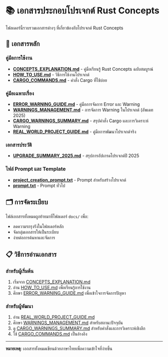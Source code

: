 # 📚 เอกสารประกอบโปรเจกต์ Rust Concepts

โฟลเดอร์นี้รวบรวมเอกสารต่างๆ ที่เกี่ยวข้องกับโปรเจกต์ Rust Concepts

## 📖 เอกสารหลัก

### คู่มือการใช้งาน
- **[CONCEPTS_EXPLANATION.md](./CONCEPTS_EXPLANATION.md)** - คู่มือเรียนรู้ Rust Concepts ฉบับสมบูรณ์
- **[HOW_TO_USE.md](./HOW_TO_USE.md)** - วิธีการใช้งานโปรเจกต์
- **[CARGO_COMMANDS.md](./CARGO_COMMANDS.md)** - คำสั่ง Cargo ที่ใช้บ่อย

### คู่มือเฉพาะเรื่อง
- **[ERROR_WARNING_GUIDE.md](./ERROR_WARNING_GUIDE.md)** - คู่มือการจัดการ Error และ Warning
- **[WARNINGS_MANAGEMENT.md](./WARNINGS_MANAGEMENT.md)** - การจัดการ Warning ในโปรเจกต์ (อัพเดท 2025)
- **[CARGO_WARNINGS_SUMMARY.md](../CARGO_WARNINGS_SUMMARY.md)** - สรุปคำสั่ง Cargo และการวิเคราะห์ Warning
- **[REAL_WORLD_PROJECT_GUIDE.md](./REAL_WORLD_PROJECT_GUIDE.md)** - คู่มือการพัฒนาโปรเจกต์จริง

### เอกสารประวัติ
- **[UPGRADE_SUMMARY_2025.md](./UPGRADE_SUMMARY_2025.md)** - สรุปการอัปเกรดโปรเจกต์ปี 2025

### ไฟล์ Prompt และ Template
- **[project_creation_prompt.txt](../../project_creation_prompt.txt)** - Prompt สำหรับสร้างโปรเจกต์
- **[prompt.txt](../../prompt.txt)** - Prompt ทั่วไป

## 🗂️ การจัดระเบียบ

ไฟล์เอกสารทั้งหมดถูกย้ายมาที่โฟลเดอร์ `docs/` เพื่อ:
- ลดความรกรุงรังในโฟลเดอร์หลัก
- จัดกลุ่มเอกสารให้เป็นระเบียบ
- ง่ายต่อการค้นหาและจัดการ

## 📋 วิธีการอ่านเอกสาร

### สำหรับผู้เริ่มต้น
1. เริ่มจาก [CONCEPTS_EXPLANATION.md](./CONCEPTS_EXPLANATION.md)
2. อ่าน [HOW_TO_USE.md](./HOW_TO_USE.md) เพื่อเรียนรู้การใช้งาน
3. ศึกษา [ERROR_WARNING_GUIDE.md](./ERROR_WARNING_GUIDE.md) เพื่อเข้าใจการจัดการปัญหา

### สำหรับผู้พัฒนา
1. อ่าน [REAL_WORLD_PROJECT_GUIDE.md](./REAL_WORLD_PROJECT_GUIDE.md)
2. ศึกษา [WARNINGS_MANAGEMENT.md](./WARNINGS_MANAGEMENT.md) สำหรับสถานะปัจจุบัน
3. ดู [CARGO_WARNINGS_SUMMARY.md](../CARGO_WARNINGS_SUMMARY.md) สำหรับคำสั่งและการวิเคราะห์เชิงลึก
4. ใช้ [CARGO_COMMANDS.md](./CARGO_COMMANDS.md) เป็นอ้างอิง

---

**หมายเหตุ**: เอกสารทั้งหมดเขียนด้วยภาษาไทยเพื่อความเข้าใจที่ง่ายขึ้น